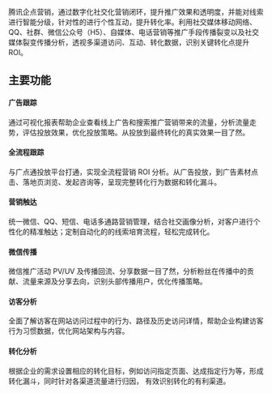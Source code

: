 腾讯企点营销，通过数字化社交化营销闭环，提升推广效果和透明度，并能对线索进行智能分级，针对性的进行个性互动，提升转化率。利用社交媒体移动网络、QQ、社群、微信公众号（H5）、自媒体、电话营销等推广手段传播裂变以及社交媒体裂变传播分析，透视多渠道访问、互动、转化数据，识别关键转化点提升 ROI。

## 主要功能
#### 广告跟踪
通过可视化报表帮助企业查看线上广告和搜索推广营销带来的流量，分析流量走势，评估投放效果，优化投放策略。从投放到最终转化的真实效果一目了然。

#### 全流程跟踪
与广点通投放平台打通，实现全流程营销 ROI 分析。从广告投放，到广告素材点击、落地页浏览、发起咨询等，呈现完整转化行为数据和转化漏斗。

#### 营销触达
统一微信、QQ、短信、电话多通路营销管理，结合社交画像分析，对客户进行个性化的精准触达；定制自动化的的线索培育流程，轻松完成转化。

#### 微信传播
微信推广活动 PV/UV 及传播回流、分享数据一目了然，分析粉丝在传播中的贡献、流量来源及分享去向，识别头部传播用户，优化传播策略。

#### 访客分析
全面了解访客在网站访问过程中的行为、路径及历史访问详情，帮助企业构建访客行为习惯数据，优化网站架构与内容。

#### 转化分析
根据企业的需求设置相应的转化目标，例如访问指定页面、达成指定行为等，形成转化漏斗，同时针对各渠道流量进行归因， 有效识别转化的有利渠道。

